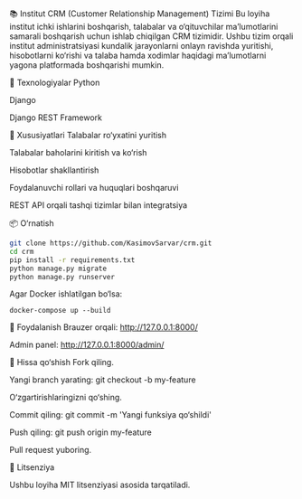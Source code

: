 📚 Institut CRM (Customer Relationship Management) Tizimi
Bu loyiha institut ichki ishlarini boshqarish, talabalar va o‘qituvchilar ma’lumotlarini samarali boshqarish uchun ishlab chiqilgan CRM tizimidir. Ushbu tizim orqali institut administratsiyasi kundalik jarayonlarni onlayn ravishda yuritishi, hisobotlarni ko‘rishi va talaba hamda xodimlar haqidagi ma’lumotlarni yagona platformada boshqarishi mumkin.

🚀 Texnologiyalar
Python

Django

Django REST Framework




📌 Xususiyatlari
Talabalar ro‘yxatini yuritish

Talabalar baholarini kiritish va ko‘rish

Hisobotlar shakllantirish

Foydalanuvchi rollari va huquqlari boshqaruvi

REST API orqali tashqi tizimlar bilan integratsiya

📦 O‘rnatish
```bash
git clone https://github.com/KasimovSarvar/crm.git
cd crm
pip install -r requirements.txt
python manage.py migrate
python manage.py runserver
```
Agar Docker ishlatilgan bo‘lsa:
```
docker-compose up --build
```

📖 Foydalanish
Brauzer orqali: http://127.0.0.1:8000/

Admin panel: http://127.0.0.1:8000/admin/

🤝 Hissa qo‘shish
Fork qiling.

Yangi branch yarating: git checkout -b my-feature

O‘zgartirishlaringizni qo‘shing.

Commit qiling: git commit -m 'Yangi funksiya qo‘shildi'

Push qiling: git push origin my-feature

Pull request yuboring.

📄 Litsenziya

Ushbu loyiha MIT litsenziyasi asosida tarqatiladi.
